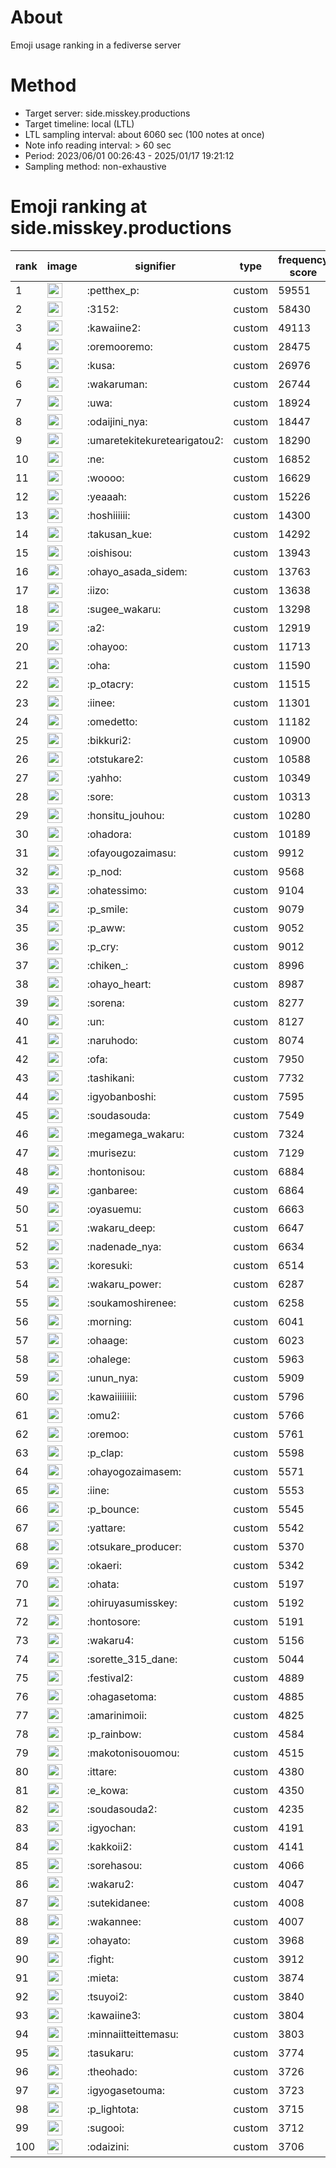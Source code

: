 # About
Emoji usage ranking in a fediverse server

# Method
- Target server: side.misskey.productions
- Target timeline: local (LTL)
- LTL sampling interval: about 6060 sec (100 notes at once)
- Note info reading interval: > 60 sec
- Period: 2023/06/01 00:26:43 - 2025/01/17 19:21:12 
- Sampling method: non-exhaustive

# Emoji ranking at side.misskey.productions

|rank|image|signifier|type|frequency score|
|----|----|----|----|----|
|1|<img height="24" src="https://side.misskey.productions/emoji/petthex_p.webp">|:petthex_p:|custom|59551|
|2|<img height="24" src="https://side.misskey.productions/emoji/3152.webp">|:3152:|custom|58430|
|3|<img height="24" src="https://side.misskey.productions/emoji/kawaiine2.webp">|:kawaiine2:|custom|49113|
|4|<img height="24" src="https://side.misskey.productions/emoji/oremooremo.webp">|:oremooremo:|custom|28475|
|5|<img height="24" src="https://side.misskey.productions/emoji/kusa.webp">|:kusa:|custom|26976|
|6|<img height="24" src="https://side.misskey.productions/emoji/wakaruman.webp">|:wakaruman:|custom|26744|
|7|<img height="24" src="https://side.misskey.productions/emoji/uwa.webp">|:uwa:|custom|18924|
|8|<img height="24" src="https://side.misskey.productions/emoji/odaijini_nya.webp">|:odaijini_nya:|custom|18447|
|9|<img height="24" src="https://side.misskey.productions/emoji/umaretekitekuretearigatou2.webp">|:umaretekitekuretearigatou2:|custom|18290|
|10|<img height="24" src="https://side.misskey.productions/emoji/ne.webp">|:ne:|custom|16852|
|11|<img height="24" src="https://side.misskey.productions/emoji/woooo.webp">|:woooo:|custom|16629|
|12|<img height="24" src="https://side.misskey.productions/emoji/yeaaah.webp">|:yeaaah:|custom|15226|
|13|<img height="24" src="https://side.misskey.productions/emoji/hoshiiiiii.webp">|:hoshiiiiii:|custom|14300|
|14|<img height="24" src="https://side.misskey.productions/emoji/takusan_kue.webp">|:takusan_kue:|custom|14292|
|15|<img height="24" src="https://side.misskey.productions/emoji/oishisou.webp">|:oishisou:|custom|13943|
|16|<img height="24" src="https://side.misskey.productions/emoji/ohayo_asada_sidem.webp">|:ohayo_asada_sidem:|custom|13763|
|17|<img height="24" src="https://side.misskey.productions/emoji/iizo.webp">|:iizo:|custom|13638|
|18|<img height="24" src="https://side.misskey.productions/emoji/sugee_wakaru.webp">|:sugee_wakaru:|custom|13298|
|19|<img height="24" src="https://side.misskey.productions/emoji/a2.webp">|:a2:|custom|12919|
|20|<img height="24" src="https://side.misskey.productions/emoji/ohayoo.webp">|:ohayoo:|custom|11713|
|21|<img height="24" src="https://side.misskey.productions/emoji/oha.webp">|:oha:|custom|11590|
|22|<img height="24" src="https://side.misskey.productions/emoji/p_otacry.webp">|:p_otacry:|custom|11515|
|23|<img height="24" src="https://side.misskey.productions/emoji/iinee.webp">|:iinee:|custom|11301|
|24|<img height="24" src="https://side.misskey.productions/emoji/omedetto.webp">|:omedetto:|custom|11182|
|25|<img height="24" src="https://side.misskey.productions/emoji/bikkuri2.webp">|:bikkuri2:|custom|10900|
|26|<img height="24" src="https://side.misskey.productions/emoji/otstukare2.webp">|:otstukare2:|custom|10588|
|27|<img height="24" src="https://side.misskey.productions/emoji/yahho.webp">|:yahho:|custom|10349|
|28|<img height="24" src="https://side.misskey.productions/emoji/sore.webp">|:sore:|custom|10313|
|29|<img height="24" src="https://side.misskey.productions/emoji/honsitu_jouhou.webp">|:honsitu_jouhou:|custom|10280|
|30|<img height="24" src="https://side.misskey.productions/emoji/ohadora.webp">|:ohadora:|custom|10189|
|31|<img height="24" src="https://side.misskey.productions/emoji/ofayougozaimasu.webp">|:ofayougozaimasu:|custom|9912|
|32|<img height="24" src="https://side.misskey.productions/emoji/p_nod.webp">|:p_nod:|custom|9568|
|33|<img height="24" src="https://side.misskey.productions/emoji/ohatessimo.webp">|:ohatessimo:|custom|9104|
|34|<img height="24" src="https://side.misskey.productions/emoji/p_smile.webp">|:p_smile:|custom|9079|
|35|<img height="24" src="https://side.misskey.productions/emoji/p_aww.webp">|:p_aww:|custom|9052|
|36|<img height="24" src="https://side.misskey.productions/emoji/p_cry.webp">|:p_cry:|custom|9012|
|37|<img height="24" src="https://side.misskey.productions/emoji/chiken_.webp">|:chiken_:|custom|8996|
|38|<img height="24" src="https://side.misskey.productions/emoji/ohayo_heart.webp">|:ohayo_heart:|custom|8987|
|39|<img height="24" src="https://side.misskey.productions/emoji/sorena.webp">|:sorena:|custom|8277|
|40|<img height="24" src="https://side.misskey.productions/emoji/un.webp">|:un:|custom|8127|
|41|<img height="24" src="https://side.misskey.productions/emoji/naruhodo.webp">|:naruhodo:|custom|8074|
|42|<img height="24" src="https://side.misskey.productions/emoji/ofa.webp">|:ofa:|custom|7950|
|43|<img height="24" src="https://side.misskey.productions/emoji/tashikani.webp">|:tashikani:|custom|7732|
|44|<img height="24" src="https://side.misskey.productions/emoji/igyobanboshi.webp">|:igyobanboshi:|custom|7595|
|45|<img height="24" src="https://side.misskey.productions/emoji/soudasouda.webp">|:soudasouda:|custom|7549|
|46|<img height="24" src="https://side.misskey.productions/emoji/megamega_wakaru.webp">|:megamega_wakaru:|custom|7324|
|47|<img height="24" src="https://side.misskey.productions/emoji/murisezu.webp">|:murisezu:|custom|7129|
|48|<img height="24" src="https://side.misskey.productions/emoji/hontonisou.webp">|:hontonisou:|custom|6884|
|49|<img height="24" src="https://side.misskey.productions/emoji/ganbaree.webp">|:ganbaree:|custom|6864|
|50|<img height="24" src="https://side.misskey.productions/emoji/oyasuemu.webp">|:oyasuemu:|custom|6663|
|51|<img height="24" src="https://side.misskey.productions/emoji/wakaru_deep.webp">|:wakaru_deep:|custom|6647|
|52|<img height="24" src="https://side.misskey.productions/emoji/nadenade_nya.webp">|:nadenade_nya:|custom|6634|
|53|<img height="24" src="https://side.misskey.productions/emoji/koresuki.webp">|:koresuki:|custom|6514|
|54|<img height="24" src="https://side.misskey.productions/emoji/wakaru_power.webp">|:wakaru_power:|custom|6287|
|55|<img height="24" src="https://side.misskey.productions/emoji/soukamoshirenee.webp">|:soukamoshirenee:|custom|6258|
|56|<img height="24" src="https://side.misskey.productions/emoji/morning.webp">|:morning:|custom|6041|
|57|<img height="24" src="https://side.misskey.productions/emoji/ohaage.webp">|:ohaage:|custom|6023|
|58|<img height="24" src="https://side.misskey.productions/emoji/ohalege.webp">|:ohalege:|custom|5963|
|59|<img height="24" src="https://side.misskey.productions/emoji/unun_nya.webp">|:unun_nya:|custom|5909|
|60|<img height="24" src="https://side.misskey.productions/emoji/kawaiiiiiiii.webp">|:kawaiiiiiiii:|custom|5796|
|61|<img height="24" src="https://side.misskey.productions/emoji/omu2.webp">|:omu2:|custom|5766|
|62|<img height="24" src="https://side.misskey.productions/emoji/oremoo.webp">|:oremoo:|custom|5761|
|63|<img height="24" src="https://side.misskey.productions/emoji/p_clap.webp">|:p_clap:|custom|5598|
|64|<img height="24" src="https://side.misskey.productions/emoji/ohayogozaimasem.webp">|:ohayogozaimasem:|custom|5571|
|65|<img height="24" src="https://side.misskey.productions/emoji/iine.webp">|:iine:|custom|5553|
|66|<img height="24" src="https://side.misskey.productions/emoji/p_bounce.webp">|:p_bounce:|custom|5545|
|67|<img height="24" src="https://side.misskey.productions/emoji/yattare.webp">|:yattare:|custom|5542|
|68|<img height="24" src="https://side.misskey.productions/emoji/otsukare_producer.webp">|:otsukare_producer:|custom|5370|
|69|<img height="24" src="https://side.misskey.productions/emoji/okaeri.webp">|:okaeri:|custom|5342|
|70|<img height="24" src="https://side.misskey.productions/emoji/ohata.webp">|:ohata:|custom|5197|
|71|<img height="24" src="https://side.misskey.productions/emoji/ohiruyasumisskey.webp">|:ohiruyasumisskey:|custom|5192|
|72|<img height="24" src="https://side.misskey.productions/emoji/hontosore.webp">|:hontosore:|custom|5191|
|73|<img height="24" src="https://side.misskey.productions/emoji/wakaru4.webp">|:wakaru4:|custom|5156|
|74|<img height="24" src="https://side.misskey.productions/emoji/sorette_315_dane.webp">|:sorette_315_dane:|custom|5044|
|75|<img height="24" src="https://side.misskey.productions/emoji/festival2.webp">|:festival2:|custom|4889|
|76|<img height="24" src="https://side.misskey.productions/emoji/ohagasetoma.webp">|:ohagasetoma:|custom|4885|
|77|<img height="24" src="https://side.misskey.productions/emoji/amarinimoii.webp">|:amarinimoii:|custom|4825|
|78|<img height="24" src="https://side.misskey.productions/emoji/p_rainbow.webp">|:p_rainbow:|custom|4584|
|79|<img height="24" src="https://side.misskey.productions/emoji/makotonisouomou.webp">|:makotonisouomou:|custom|4515|
|80|<img height="24" src="https://side.misskey.productions/emoji/ittare.webp">|:ittare:|custom|4380|
|81|<img height="24" src="https://side.misskey.productions/emoji/e_kowa.webp">|:e_kowa:|custom|4350|
|82|<img height="24" src="https://side.misskey.productions/emoji/soudasouda2.webp">|:soudasouda2:|custom|4235|
|83|<img height="24" src="https://side.misskey.productions/emoji/igyochan.webp">|:igyochan:|custom|4191|
|84|<img height="24" src="https://side.misskey.productions/emoji/kakkoii2.webp">|:kakkoii2:|custom|4141|
|85|<img height="24" src="https://side.misskey.productions/emoji/sorehasou.webp">|:sorehasou:|custom|4066|
|86|<img height="24" src="https://side.misskey.productions/emoji/wakaru2.webp">|:wakaru2:|custom|4047|
|87|<img height="24" src="https://side.misskey.productions/emoji/sutekidanee.webp">|:sutekidanee:|custom|4008|
|88|<img height="24" src="https://side.misskey.productions/emoji/wakannee.webp">|:wakannee:|custom|4007|
|89|<img height="24" src="https://side.misskey.productions/emoji/ohayato.webp">|:ohayato:|custom|3968|
|90|<img height="24" src="https://side.misskey.productions/emoji/fight.webp">|:fight:|custom|3912|
|91|<img height="24" src="https://side.misskey.productions/emoji/mieta.webp">|:mieta:|custom|3874|
|92|<img height="24" src="https://side.misskey.productions/emoji/tsuyoi2.webp">|:tsuyoi2:|custom|3840|
|93|<img height="24" src="https://side.misskey.productions/emoji/kawaiine3.webp">|:kawaiine3:|custom|3804|
|94|<img height="24" src="https://side.misskey.productions/emoji/minnaiitteittemasu.webp">|:minnaiitteittemasu:|custom|3803|
|95|<img height="24" src="https://side.misskey.productions/emoji/tasukaru.webp">|:tasukaru:|custom|3774|
|96|<img height="24" src="https://side.misskey.productions/emoji/theohado.webp">|:theohado:|custom|3726|
|97|<img height="24" src="https://side.misskey.productions/emoji/igyogasetouma.webp">|:igyogasetouma:|custom|3723|
|98|<img height="24" src="https://side.misskey.productions/emoji/p_lightota.webp">|:p_lightota:|custom|3715|
|99|<img height="24" src="https://side.misskey.productions/emoji/sugooi.webp">|:sugooi:|custom|3712|
|100|<img height="24" src="https://side.misskey.productions/emoji/odaizini.webp">|:odaizini:|custom|3706|
